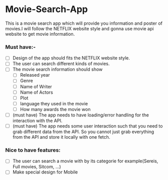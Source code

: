 # Movie-Search-App
This is a movie search app which will provide you information and poster of movies.I will follow the NETFLIX website style and gonna use movie api website to get movie information.

### Must have:-
- [ ] Design of the app should fits the NETFLIX website style.
- [ ] The user can search different kinds of movies.
- [ ] The movie search information should show
   - [ ] Released year
   - [ ] Genre
   - [ ] Name of Writer
   - [ ] Name of Actors
   - [ ] Plot
   - [ ] language they used in the movie
   - [ ] How many awards the movie won
- [ ] (must have) The app needs to have loading/error handling for the interaction with the API.
- [ ] (must have) The app needs some user interaction such that you need to grab different data from the API. So you cannot just grab everything from the API and store it locally with one fetch.

### Nice to have features:
- [ ] The user can search a movie with by its categorie for example(Sereis, Full movies, Sitcom, ...)
- [ ] Make special design for Mobile 
